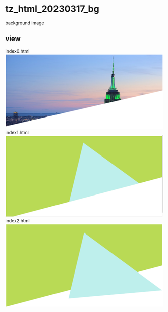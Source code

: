 # tz_html_20230317_bg
background image

## view
index0.html
<img src="bg0.png" width="500">
index1.html
<img src="bg1.png" width="500">
index2.html
<img src="bg2.png" width="500">

